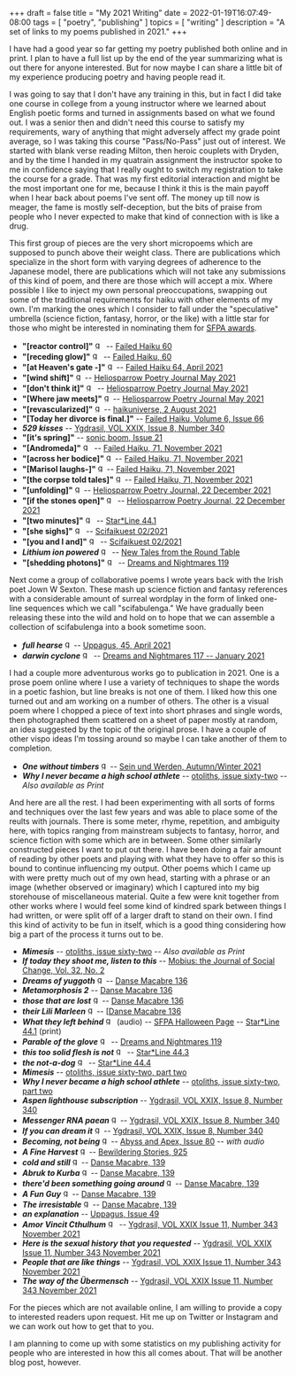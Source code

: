 +++
draft = false
title = "My 2021 Writing"
date = 2022-01-19T16:07:49-08:00
tags = [
  "poetry",
  "publishing"
]
topics = [
  "writing"
]
description = "A set of links to my poems published in 2021."
+++

I have had a good year so far getting my poetry published both online and in print. I plan to have a full list up by the end of the year summarizing what is out there for anyone interested. But for now maybe I can share a little bit of my experience producing poetry and having people read it.

I was going to say that I don't have any training in this, but in fact I did take one course in college from a young instructor where we learned about English poetic forms and turned in assignments based on what we found out. I was a senior then and didn't need this course to satisfy my requirements, wary of anything that might adversely affect my grade point average, so I was taking this course "Pass/No-Pass" just out of interest. We started with blank verse reading Milton, then heroic couplets with Dryden, and by the time I handed in my quatrain assignment the instructor spoke to me in confidence saying that I really ought to switch my registration to take the course for a grade. That was my first editorial interaction and might be the most important one for me, because I think it this is the main payoff when I hear back about poems I've sent off. The money up till now is meager, the fame is mostly self-deception, but the bits of praise from people who I never expected to make that kind of connection with is like a drug.

This first group of pieces are the very short micropoems which are supposed to punch above their weight class. There are publications which specialize in the short form with varying degrees of adherence to the Japanese model, there are publications which will not take any submissions of this kind of poem, and there are those which will accept a mix. Where possible I like to inject my own personal preoccupations, swapping out some of the traditional requirements for haiku with other elements of my own. I'm marking the ones which I consider to fall under the "speculative" umbrella (science fiction, fantasy, horror, or the like) with a little star for those who might be interested in nominating them for [SFPA awards](https://sfpoetry.com/rhysling.html).

* __"[reactor control]"__
<img src="https://milkfish08.s3.amazonaws.com/photo/blog/award_star_gold_1.png" width=16 height=16 title="gold star" />  -- [Failed Haiku 60](https://www.haikuhut.com/FailedHaikuIssue60.pdf)
* __"[receding glow]"__
<img src="https://milkfish08.s3.amazonaws.com/photo/blog/award_star_gold_1.png" width=16 height=16 title="gold star" /> -- [Failed Haiku, 60](https://www.haikuhut.com/FailedHaikuIssue60.pdf)
* __"[at Heaven's gate -]"__
<img src="https://milkfish08.s3.amazonaws.com/photo/blog/award_star_gold_1.png" width=16 height=16 title="gold star" />-- [Failed Haiku 64, April 2021](https://www.haikuhut.com/FailedHaikuIssue64.pdf)
* __"[wind shift]"__
<img src="https://milkfish08.s3.amazonaws.com/photo/blog/award_star_gold_1.png" width=16 height=16 title="gold star" />-- [Heliosparrow Poetry Journal May 2021](https://heliosparrow.com/2021/05/2550/)
* __"[don't think it]"__
<img src="https://milkfish08.s3.amazonaws.com/photo/blog/award_star_gold_1.png" width=16 height=16 title="gold star" /> -- [Heliosparrow Poetry Journal May 2021](https://heliosparrow.com/2021/05/3-41/)
* __"[Where jaw meets]"__
<img src="https://milkfish08.s3.amazonaws.com/photo/blog/award_star_gold_1.png" width=16 height=16 title="gold star" />-- [Heliosparrow Poetry Journal May 2021](https://heliosparrow.com/2021/05/2-45/)
* __"[revascularized]"__
<img src="https://milkfish08.s3.amazonaws.com/photo/blog/award_star_gold_1.png" width=16 height=16 title="gold star" />-- [haikuniverse, 2 August 2021](https://haikuniverse.com/haiku-by-richard-magahiz/)
* __"[Today her divorce is final.]"__ --  [Failed Haiku, Volume 6, Issue 66](https://haikuhut.com/FailedHaikuIssue66.pdf)
* *__529 kisses__* -- [Ygdrasil, VOL XXIX, Issue 8, Number 340](https://www.academia.edu/50038321/Ygdrasil_August_2021_issue?source=swp_share)
* __"[it's spring]"__ -- [sonic boom, Issue 21](https://89b51d07-bdbc-4f8c-8b62-740f86360cd5.filesusr.com/ugd/61020d_10426b36f7b8492ab72447da7d920c3f.pdf)
* __"[Andromeda]"__
<img src="https://milkfish08.s3.amazonaws.com/photo/blog/award_star_gold_1.png" width=16 height=16 title="gold star" /> -- [Failed Haiku, 71, November 2021](https://www.haikuhut.com/FailedHaikuIssue71.pdf)
* __"[across her bodice]"__
<img src="https://milkfish08.s3.amazonaws.com/photo/blog/award_star_gold_1.png" width=16 height=16 title="gold star" />-- [Failed Haiku, 71, November 2021](https://www.haikuhut.com/FailedHaikuIssue71.pdf)
* __"[Marisol laughs-]"__
<img src="https://milkfish08.s3.amazonaws.com/photo/blog/award_star_gold_1.png" width=16 height=16 title="gold star" />-- [Failed Haiku, 71, November 2021](https://www.haikuhut.com/FailedHaikuIssue71.pdf)
* __"[the corpse told tales]"__
<img src="https://milkfish08.s3.amazonaws.com/photo/blog/award_star_gold_1.png" width=16 height=16 title="gold star" />-- [Failed Haiku, 71, November 2021](https://www.haikuhut.com/FailedHaikuIssue71.pdf)
* __"[unfolding]"__
<img src="https://milkfish08.s3.amazonaws.com/photo/blog/award_star_gold_1.png" width=16 height=16 title="gold star" />-- [Heliosparrow Poetry Journal, 22 December 2021](https://heliosparrow.com/2021/12/5-28/)
* __"[if the stones open]"__
<img src="https://milkfish08.s3.amazonaws.com/photo/blog/award_star_gold_1.png" width=16 height=16 title="gold star" /> -- [Heliosparrow Poetry Journal, 22 December 2021](https://heliosparrow.com/2021/12/4-38/)
* __"[two minutes]"__
<img src="https://milkfish08.s3.amazonaws.com/photo/blog/award_star_gold_1.png" width=16 height=16 title="gold star" /> -- [Star*Line 44.1](https://sfpoetry.com/sl/slarchive.html)
* __"[she sighs]"__
<img src="https://milkfish08.s3.amazonaws.com/photo/blog/award_star_gold_1.png" width=16 height=16 title="gold star" /> -- [Scifaikuest 02/2021](https://www.hiraethsffh.com/magazines)
* __"[you and I and]"__
<img src="https://milkfish08.s3.amazonaws.com/photo/blog/award_star_gold_1.png" width=16 height=16 title="gold star" /> -- [Scifaikuest  02/2021](https://www.hiraethsffh.com/magazines)
* *__Lithium ion powered__*
<img src="https://milkfish08.s3.amazonaws.com/photo/blog/award_star_gold_1.png" width=16 height=16 title="gold star" /> -- [New Tales from the Round Table](https://www.blurb.ca/b/10783555-new-tales-of-the-round-table)
* __"[shedding photons]"__
<img src="https://milkfish08.s3.amazonaws.com/photo/blog/award_star_gold_1.png" width=16 height=16 title="gold star" /> -- [Dreams and Nightmares 119](http://dreamsandnightmaresmagazine.blogspot.com/2021/09/091621.html)

Next come a group of collaborative poems I wrote years back with the Irish poet Jown W Sexton. These mash up science fiction and fantasy references with a considerable amount of surreal wordplay in the form of linked one-line sequences which we call "scifabulenga." We have gradually been releasing these into the wild and hold on to hope that we can assemble a collection of scifabulenga into a book sometime soon.

* *__full hearse__*
<img src="https://milkfish08.s3.amazonaws.com/photo/blog/award_star_gold_1.png" width=16 height=16 title="gold star" />-- [Uppagus, 45, April 2021](https://uppagus.com/poems/magahiz-sexton-full/)
* *__darwin cyclone__*
<img src="https://milkfish08.s3.amazonaws.com/photo/blog/award_star_gold_1.png" width=16 height=16 title="gold star" /> -- [Dreams and Nightmares 117 -- January 2021](http://dreamsandnightmaresmagazine.blogspot.com/2020/12/122720c.html)

I had a couple more adventurous works go to publication in 2021. One is a prose poem online where I use a variety of techniques to shape the words in a poetic fashion, but line breaks is not one of them. I liked how this one turned out and am working on a number of others. The other is a visual poem where I chopped a piece of text into short phrases and single words, then photographed them scattered on a sheet of paper mostly at random, an idea suggested by the topic of the original prose. I have a couple of other vispo ideas I'm tossing around so maybe I can take another of them to completion.

* *__One without timbers__*
<img src="https://milkfish08.s3.amazonaws.com/photo/blog/award_star_gold_1.png" width=16 height=16 title="gold star" />-- [Sein und Werden, Autumn/Winter 2021](http://www.kissthewitch.co.uk/seinundwerden/autumn21/page39.html)
* *__Why I never became a high school athlete__* -- [otoliths, issue sixty-two](https://the-otolith.blogspot.com/2021/07/richard-magahiz.html) -- *Also available as Print*

And here are all the rest. I had been experimenting with all sorts of forms and techniques over the last few years and was able to place some of the reults with journals. There is some meter, rhyme, repetition, and ambiguity here, with topics ranging from mainstream subjects to fantasy, horror, and science fiction with some which are in between. Some other similarly constructed pieces I want to put out there. I have been doing a fair amount of reading by other poets and playing with what they have to offer so this is bound to continue influencing my output. Other poems which I came up with were pretty much out of my own head, starting with a phrase or an image (whether observed or imaginary) which I captured into my big storehouse of miscellaneous material. Quite a few were knit together from other works where I would feel some kind of kindred spark between things I had written, or were split off of a larger draft to stand on their own. I find this kind of activity to be fun in itself, which is a good thing considering how big a part of the process it turns out to be.

* *__Mimesis__* -- [otoliths, issue sixty-two](https://the-otolith.blogspot.com/2021/07/richard-magahiz.html) -- *Also available as Print*
* *__If today they shoot me, listen to this__* --  [Mobius: the Journal of Social Change, Vol. 32, No. 2](https://mobiusmagazine.com/poetry/iftodayt.html)
* *__Dreams of yuggoth__*
<img src="https://milkfish08.s3.amazonaws.com/photo/blog/award_star_gold_1.png" width=16 height=16 title="gold star" />-- [Danse Macabre 136](https://dansemacabreonline.wixsite.com/neudm/richard-magahiz-136)
* *__Metamorphosis 2__*  -- [Danse Macabre 136](https://dansemacabreonline.wixsite.com/neudm/richard-magahiz-136)
* *__those that are lost__*
<img src="https://milkfish08.s3.amazonaws.com/photo/blog/award_star_gold_1.png" width=16 height=16 title="gold star" />-- [Danse Macabre 136](https://dansemacabreonline.wixsite.com/neudm/richard-magahiz-136)
* *__their Lili Marleen__*
<img src="https://milkfish08.s3.amazonaws.com/photo/blog/award_star_gold_1.png" width=16 height=16 title="gold star" />-- [[Danse Macabre 136](https://dansemacabreonline.wixsite.com/neudm/richard-magahiz-136)
* *__What they left behind__*
<img src="https://milkfish08.s3.amazonaws.com/photo/blog/award_star_gold_1.png" width=16 height=16 title="gold star" /> (audio) -- [SFPA Halloween Page](http://sfpoetry.com/halloween.html) -- [Star*Line 44.1](https://sfpoetry.com/sl/slarchive.html) (print)
* *__Parable of the glove__*
<img src="https://milkfish08.s3.amazonaws.com/photo/blog/award_star_gold_1.png" width=16 height=16 title="gold star" /> -- [Dreams and Nightmares 119](http://dreamsandnightmaresmagazine.blogspot.com/2021/09/091621.html)
* *__this too solid flesh is not__*
<img src="https://milkfish08.s3.amazonaws.com/photo/blog/award_star_gold_1.png" width=16 height=16 title="gold star" /> -- [Star*Line 44.3](https://sfpoetry.com/sl/slarchive.html)
* *__the not-a-dog__*
<img src="https://milkfish08.s3.amazonaws.com/photo/blog/award_star_gold_1.png" width=16 height=16 title="gold star" /> -- [Star*Line 44.4](https://sfpoetry.com/sl/slarchive.html)
* *__Mimesis__* -- [otoliths, issue sixty-two, part two](https://the-otolith.blogspot.com/2021/07/richard-magahiz.html)
* *__Why I never became a high school athlete__* -- [otoliths, issue sixty-two, part two](https://the-otolith.blogspot.com/2021/07/richard-magahiz.html)
* *__Aspen lighthouse subscription__* --  [Ygdrasil, VOL XXIX, Issue 8, Number 340](https://www.academia.edu/50038321/Ygdrasil_August_2021_issue?source=swp_share)
* *__Messenger RNA paean__*
<img src="https://milkfish08.s3.amazonaws.com/photo/blog/award_star_gold_1.png" width=16 height=16 title="gold star" />-- [Ygdrasil, VOL XXIX, Issue 8, Number 340](https://www.academia.edu/50038321/Ygdrasil_August_2021_issue?source=swp_share)
* *__If you can dream it__*
<img src="https://milkfish08.s3.amazonaws.com/photo/blog/award_star_gold_1.png" width=16 height=16 title="gold star" />-- [Ygdrasil, VOL XXIX, Issue 8, Number 340](https://www.academia.edu/50038321/Ygdrasil_August_2021_issue?source=swp_sharef)
* *__Becoming, not being__*
<img src="https://milkfish08.s3.amazonaws.com/photo/blog/award_star_gold_1.png" width=16 height=16 title="gold star" />-- [Abyss and Apex, Issue 80](https://www.abyssapexzine.com/2021/09/becoming-not-being/) -- *with audio*
* *__A Fine Harvest__*
<img src="https://milkfish08.s3.amazonaws.com/photo/blog/award_star_gold_1.png" width=16 height=16 title="gold star" />-- [Bewildering Stories, 925](http://www.bewilderingstories.com/issue925/fine_harvest.html)
* *__cold and still__*
<img src="https://milkfish08.s3.amazonaws.com/photo/blog/award_star_gold_1.png" width=16 height=16 title="gold star" />-- [Danse Macabre, 139](https://dansemacabreonline.wixsite.com/neudm/richard-magahiz-139)
* *__Abruk to Kurba__*
<img src="https://milkfish08.s3.amazonaws.com/photo/blog/award_star_gold_1.png" width=16 height=16 title="gold star" />-- [Danse Macabre, 139](https://dansemacabreonline.wixsite.com/neudm/richard-magahiz-139)  
* *__there'd been something going around__*
<img src="https://milkfish08.s3.amazonaws.com/photo/blog/award_star_gold_1.png" width=16 height=16 title="gold star" />-- [Danse Macabre, 139](https://dansemacabreonline.wixsite.com/neudm/richard-magahiz-139)
* *__A Fun Guy__*
<img src="https://milkfish08.s3.amazonaws.com/photo/blog/award_star_gold_1.png" width=16 height=16 title="gold star" />-- [Danse Macabre, 139](https://dansemacabreonline.wixsite.com/neudm/richard-magahiz-139)
* *__The irresistable__*
<img src="https://milkfish08.s3.amazonaws.com/photo/blog/award_star_gold_1.png" width=16 height=16 title="gold star" />-- [Danse Macabre, 139](https://dansemacabreonline.wixsite.com/neudm/richard-magahiz-139)
* *__an explanation__* -- [Uppagus, Issue 49](https://uppagus.com/poems/magahiz-explanation/)
* *__Amor Vincit Cthulhum__*
<img src="https://milkfish08.s3.amazonaws.com/photo/blog/award_star_gold_1.png" width=16 height=16 title="gold star" /> -- [Ygdrasil, VOL XXIX Issue 11, Number 343 November 2021](https://www.academia.edu/60336124/Ygdrasil_November_2021_issue_corrected_?source=swp_share)
* *__Here is the sexual history that you requested__* -- [Ygdrasil, VOL XXIX Issue 11, Number 343 November 2021](https://www.academia.edu/60336124/Ygdrasil_November_2021_issue_corrected_?source=swp_share)
* *__People that are like things__*  -- [Ygdrasil, VOL XXIX Issue 11, Number 343 November 2021](https://www.academia.edu/60336124/Ygdrasil_November_2021_issue_corrected_?source=swp_share)
* *__The way of the Übermensch__* -- [Ygdrasil, VOL XXIX Issue 11, Number 343 November 2021](https://www.academia.edu/60336124/Ygdrasil_November_2021_issue_corrected_?source=swp_share)

For the pieces which are not available online, I am willing to provide a copy to interested readers upon request. Hit me up on Twitter or Instagram and we can work out how to get that to you.

I am planning to come up with some statistics on my publishing activity for people who are interested in how this all comes about. That will be another blog post, however.
